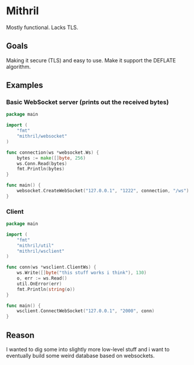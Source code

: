 # Mithril
Mostly functional.
Lacks TLS.

## Goals
Making it secure (TLS) and easy to use.
Make it support the DEFLATE algorithm.

## Examples

### Basic WebSocket server (prints out the received bytes)
```go
package main

import (
	"fmt"
	"mithril/websocket"
)

func connection(ws *websocket.Ws) {
	bytes := make([]byte, 256)
	ws.Conn.Read(bytes)
	fmt.Println(bytes)
}

func main() {
	websocket.CreateWebSocket("127.0.0.1", "1222", connection, "/ws")
}
```

### Client
```go
package main

import (
	"fmt"
	"mithril/util"
	"mithril/wsclient"
)

func conn(ws *wsclient.ClientWs) {
	ws.Write([]byte("this stuff works i think"), 130)
	o, err := ws.Read()
	util.OnError(err)
	fmt.Println(string(o))
}

func main() {
	wsclient.ConnectWebSocket("127.0.0.1", "2000", conn)
}
```

## Reason
I wanted to dig some into slightly more low-level stuff and i want to eventually build some weird database based on websockets.


